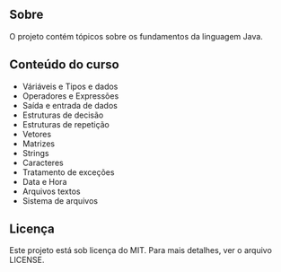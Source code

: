 ## Sobre
O projeto contém tópicos sobre os fundamentos da linguagem Java.

## Conteúdo do curso
* Váriáveis e Tipos e dados
* Operadores e Expressões
* Saída e entrada de dados
* Estruturas de decisão
* Estruturas de repetição
* Vetores
* Matrizes
* Strings
* Caracteres
* Tratamento de exceções
* Data e Hora
* Arquivos textos
* Sistema de arquivos

## Licença
Este projeto está sob licença do MIT. Para mais detalhes, ver o arquivo LICENSE.
